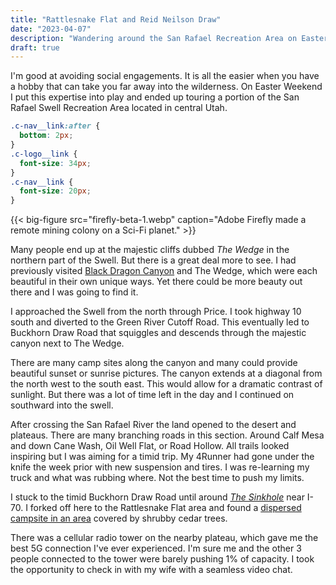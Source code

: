 ```yaml
---
title: "Rattlesnake Flat and Reid Neilson Draw"
date: "2023-04-07"
description: "Wandering around the San Rafael Recreation Area on Easter Weekend"
draft: true
---
```


I'm good at avoiding social engagements. It is all the easier when you have a hobby that can take you far away into the wilderness. On Easter Weekend I put this expertise into play and ended up touring a portion of the San Rafael Swell Recreation Area located in central Utah.

```css
.c-nav__link:after {
  bottom: 2px;
}
.c-logo__link {
  font-size: 34px;
}
.c-nav__link {
  font-size: 20px;
}
```
{{< big-figure src="firefly-beta-1.webp" caption="Adobe Firefly made a remote mining colony on a Sci-Fi planet." >}}

Many people end up at the majestic cliffs dubbed *The Wedge* in the northern part of the Swell. But there is a great deal more to see. I had previously visited [Black Dragon Canyon]() and The Wedge, which were each beautiful in their own unique ways. Yet there could be more beauty out there and I was going to find it.

I approached the Swell from the north through Price. I took highway 10 south and diverted to the Green River Cutoff Road. This eventually led to Buckhorn Draw Road that squiggles and descends through the majestic canyon next to The Wedge. 

There are many camp sites along the canyon and many could provide beautiful sunset or sunrise pictures. The canyon extends at a diagonal from the north west to the south east. This would allow for a dramatic contrast of sunlight. But there was a lot of time left in the day and I continued on southward into the swell.

After crossing the San Rafael River the land opened to the desert and plateaus. There are many branching roads in this section. Around Calf Mesa and down Cane Wash, Oil Well Flat, or Road Hollow. All trails looked inspiring but I was aiming for a timid trip. My 4Runner had gone under the knife the week prior with new suspension and tires. I was re-learning my truck and what was rubbing where. Not the best time to push my limits.

I stuck to the timid Buckhorn Draw Road until around *[The Sinkhole](https://goo.gl/maps/xkNrHCqBp73dgJQZ8)* near I-70. I forked off here to the Rattlesnake Flat area and found a [dispersed campsite in an area](https://goo.gl/maps/vhVouhkFJetHhQC26) covered by shrubby cedar trees.

There was a cellular radio tower on the nearby plateau, which gave me the best 5G connection I've ever experienced. I'm sure me and the other 3 people connected to the tower were barely pushing 1% of capacity. I took the opportunity to check in with my wife with a seamless video chat.

